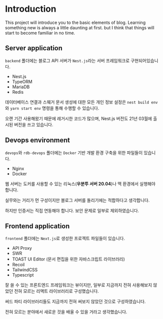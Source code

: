 # Introduction

This project will introduce you to the basic elements of blog. Learning something new is always a little daunting at first. but I think that things will start to become familiar in no time.

## Server application

`backend` 폴더에는 블로그 API 서버가 `Nest.js`라는 서버 프레임워크로 구현되어있습니다.

-   Nest.js
-   TypeORM
-   MariaDB
-   Redis

데이터베이스 연결과 스웨거 문서 생성에 대한 모든 개인 정보 설정은 `nest build env` 와 `yarn start env` 명령을 통해 수행할 수 있습니다.

오랜 기간 사용해왔기 때문에 레거시한 코드가 많으며, Nest.js 버전도 21년 03월에 출시된 버전을 쓰고 있습니다.

## Devops environment

`devops`와 `rdb-devops` 폴더에는 `Docker` 기반 개발 환경 구축을 위한 파일들이 있습니다.

-   Nginx
-   Docker

웹 서버는 도커를 사용할 수 있는 리눅스(**우분투 서버 20.04**)나 맥 환경에서 실행해야 합니다.

실무와는 거리가 먼 구성이지만 블로그 서버를 돌리기에는 적합하다고 생각합니다.

하지만 인증서는 직접 연동해야 합니다. 보안 문제로 일부로 제외하였습니다.

## Frontend application

`frontend` 폴더에는 `Next.js`로 생성한 프로젝트 파일들이 있습니다.

-   API Proxy
-   SWR
-   TOAST UI Editor (문서 편집을 위한 자바스크립트 라이브러리)
-   Recoil
-   TailwindCSS
-   Typescript

잘 쓸 수 있는 프론트엔드 프레임워크는 뷰이지만, 일부로 지금까지 전혀 사용해보지 않았던 전혀 모르는 리액트 라이브러리로 구성했습니다.

써드 파티 라이브러리들도 지금까지 전혀 써보지 않았던 것으로 구성하였습니다.

전혀 모르는 분야에서 새로운 것을 배울 수 있을 거라고 생각했습니다.
